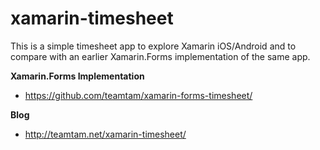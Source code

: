 # xamarin-timesheet

This is a simple timesheet app to explore Xamarin iOS/Android and to compare with an earlier Xamarin.Forms implementation of the same app.

**Xamarin.Forms Implementation**
* https://github.com/teamtam/xamarin-forms-timesheet/

**Blog**
* http://teamtam.net/xamarin-timesheet/

